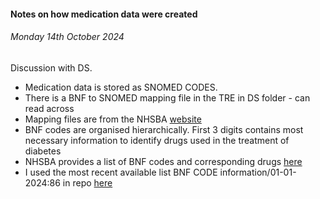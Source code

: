 #### Notes on how medication data were created

###### Monday 14th October 2024

Discussion with DS.

* Medication data is stored as SNOMED CODES.
* There is a BNF to SNOMED mapping file in the TRE in DS folder - can read across
* Mapping files are from the NHSBA [website](https://www.nhsbsa.nhs.uk/prescription-data/understanding-our-data/bnf-snomed-mapping)
* BNF codes are organised hierarchically. First 3 digits contains most necessary information to identify drugs used in the treatment of diabetes
* NHSBA provides a list of BNF codes and corresponding drugs [here](https://applications.nhsbsa.nhs.uk/infosystems/data/showDataSelector.do?reportId=126)
* I used the most recent available list BNF CODE information/01-01-2024:86 in repo [here](BNF_codes_2024)



